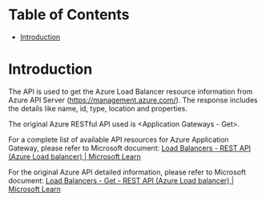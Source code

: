 # Table of Contents
- [Introduction](#introduction)


# Introduction <a name="introduction"></a>
The API is used to get the Azure Load Balancer resource information from Azure API Server (https://management.azure.com/). The response includes the details like name, id, type, location and properties.



The original Azure RESTful API used is <Application Gateways - Get>. 



For a complete list of available API resources for Azure Application Gateway, please refer to Microsoft document: [Load Balancers - REST API (Azure Load balancer) | Microsoft Learn](https://learn.microsoft.com/en-us/rest/api/load-balancer/load-balancers?view=rest-load-balancer-2024-03-01)

For the original Azure API detailed information, please refer to Microsoft document: [Load Balancers - Get - REST API (Azure Load balancer) | Microsoft Learn](https://learn.microsoft.com/en-us/rest/api/load-balancer/load-balancers/get?view=rest-load-balancer-2024-03-01&tabs=HTTP)